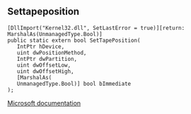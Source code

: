## Settapeposition

```
[DllImport("Kernel32.dll", SetLastError = true)][return: MarshalAs(UnmanagedType.Bool)]
public static extern bool SetTapePosition(
   IntPtr hDevice,
   uint dwPositionMethod,
   IntPtr dwPartition,
   uint dwOffsetLow,
   uint dwOffsetHigh,
   [MarshalAs(
   UnmanagedType.Bool)] bool bImmediate
);
```

[Microsoft documentation](https://docs.microsoft.com/en-us/windows/win32/api/winbase/nf-winbase-settapeposition)
